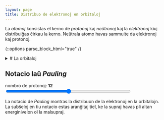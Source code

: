```yaml
---
layout: page
title: Distribuo de elektronoj en orbitaloj
---
```


La *atomoj* konsistas el kerno de *protonoj* kaj *neŭtronoj* kaj la *elektronoj* kiuj distribuiĝas ĉirkau la kerno.
Neŭtrala atomo havas sammulte da elektronoj kaj protonoj.


<!--uzi details / summary, ĉu GH-paĝojn ni povas ankaŭ etendi per *.rb?
http://movb.de/jekyll-details-support.html -->

{::options parse_block_html="true" /}

<details>
<summary># La orbitaloj
</summary>

La elektronoj distribuiĝas laŭ sia energinivelo en *orbitalojn*. Ĉiu orbitalo
povas esti identigita per tri nombroj *n*, *l* kaj *m* kun la sekvaj ecoj:

### precipa kvantumnombro *n*

Ĝi indikas la *ŝelon* kaj estas natura nombro 1, 2, 3 ktp. Foje oni indikas ĝin ankaŭ per majusklo: K, L, M ktp.

### kroma kvantumnombro *l*

Ĝi indikas la *subŝelon* kaj varias inter 0 kaj *n* - 1. Oni nomas gin ankau azimuta momanto. La energinivelo de subŝelo kreskas laŭ la sumo *n + l*. Anstataŭ numeroj oni uzas minusklojn por nomi la subŝelon: s, p, d, f, g, h, i, j

### magneta kvantumnombro *m*

Ĝi varias inter *-l* kaj *l* kaj donas la orbitalon ene de subŝelo. Ĉiu orbitalo povas enhavi maksimume du elektronojn. Ili devas havi distingan *spinon*, kiu povas esti *supren* aŭ *malsupren*.
</details>

## Notacio laŭ *Pauling*

<label for="protonnombro">nombro de protonoj:</label> <b><span id="pn_info">12</span></b><br>
<input type="range" id="protonnombro" style="width: 50em; max-width: 80%" value="protonnombro" min="1" max="118" value="12" onchange="aktualigo()">

La notacio de *Pauling* montras la distribuon de la elektronoj en la orbitalojn. La subŝeloj en tiu notacio estas aranĝitaj tiel, ke la supraj havas pli altan energinivelon ol la malsupraj.

<div id="pauling">
</div>

<script>
    function aktualigo() {
        const n_proton = document.getElementById('protonnombro').value;
        document.getElementById('pn_info').textContent = n_proton;
        distribuo(+n_proton);
    }

    // kp https://www.seilnacht.com/Lexikon/psval.htm

    // kodigu ankoraŭ la esceptojn, vd. https://de.wikipedia.org/wiki/Aufbauprinzip
    // krome montru elementonomojn, mallongigitajn notaciojn, periodon kaj blokon/grupon ktp.
    // laŭ https://de.wikipedia.org/wiki/Elektronenkonfiguration

    const subŝeloj = "spdfghij";
    const pauling = document.getElementById("pauling");

    function subŝeloIt() {
        let nivelo = 1;
        let n = 1;

        // trakuras laŭ kreskanta energinivelo (n+l) la
        // subŝeloj priskribitajn per kvantumnombroj n kaj l
        const ssIterator = {

            next: function() {
                // aktuala subŝelo
                const l = nivelo - n;  // energio: n + l = nivelo
                const result = {value:  [n,l], done: (nivelo>8  )};

                if ( n < Math.min(nivelo,7) ) {
                    n++;
                } else {
                    // sekva energinivelo
                    nivelo++;
                    // l: [0..n-1], do n: [(nivelo+1)/2]..nivelo
                    n = Math.trunc(nivelo/2)+1;
                }
                return result;
            }
        };
        return ssIterator;
    }

    // distribuu n_ele elektronojn laŭ la reguloj al orbitaloj
    function distribuo(n_ele) {
        const ss = subŝeloIt();
        let result = ss.next();
        let ele_rest = n_ele;
        
        while (!result.done) {
            const n = result.value[0];
            const l = result.value[1];

            let n_orbitaloj = 2 * l + 1;
            const subs = subŝeloj[l];

            const ldiv = document.getElementById("p_"+n+subs);

            for (let orb of ldiv.querySelectorAll('.orbital')) {
                // dum restas pli da elektronoj ol orbitaloj en la
                // aktuala subŝelo, ni disdonas po du
                if (ele_rest > 0 && ele_rest > n_orbitaloj) {
                    orb.textContent = '↑↓';
                    n_orbitaloj--;
                    ele_rest -= 2;
                } else if (ele_rest) {
                    orb.textContent = '↑.';
                    n_orbitaloj--;
                    ele_rest -= 1;
                } else {
                    orb.textContent = '..';
                }
            }

            // iru al sekva subŝelo
            result = ss.next();
        }
    }

    // kreu la HTML-elementojn por la noticio laŭ Pauling
    const ss = subŝeloIt();
    let result = ss.next();
    
    while (!result.done) {
        const n = result.value[0];
        const l = result.value[1];
        // nombro de orbitaloj sur subŝelo estas
        // 2 * l + 1, ĉar m: -l..+l
        const n_orbitaloj = 2 * l + 1;
        const subs = subŝeloj[l];

        // n+l donas la subŝelon kiun ni montru en nova linio
        // supre de la aliaj
        const ldiv = document.createElement("div");
        ldiv.setAttribute("id","p_" + n + subs);
        const ll = document.createElement("span");
        ll.textContent = +n + subs;
        ll.setAttribute("style","width: 2em; display: inline-block");
        ldiv.append(ll);

        // por ĉiu orbitalo sur tiu subŝelo ni alonas kesteton
        for (let o=0; o<n_orbitaloj; o++) {
            const osp = document.createElement("span");
            osp.textContent = '..';
            osp.classList.add('orbital');
            osp.setAttribute("style","display: inline-block; width: 1.2em; text-align: center; border: 1px solid black; margin: 2px; padding: 0 .4em 3px;");
            ldiv.append(osp);
        }
        pauling.prepend(ldiv);     

        // iru al sekva subŝelo
        result = ss.next();
    }

    aktualigo();
/*

    for (let nivelo=1; nivelo<=8; nivelo++) {
        // l: [0..n-1], do n: [(nivelo+1)/2]..nivelo
        const n_min = Math.trunc(nivelo/2+1);
        for (let n=n_min; n<=Math.min(nivelo,7); n++) {
            const l = nivelo-n;
            const n_orbitaloj = 2*l+1;
            const subs = subŝeloj[l];
            // n+l donas la subŝelon kiun ni montru en nova linio
            // supre de la aliaj
            const ldiv = document.createElement("div");
            ldiv.setAttribute("id","p_" + n + subs);
            const ll = document.createElement("span");
            ll.textContent = +n + subs;
            ll.setAttribute("style","width: 2em; display: inline-block");
            ldiv.append(ll);

            // por ĉiu orbitalo sur tiu subŝelo ni alonas kesteton
            for (let o=0; o< n_orbitaloj; o++) {
                const osp = document.createElement("span");
                osp.textContent = '↑↓';
                osp.setAttribute("style","border: 1px solid black; margin: 2px; padding: 0 .4em 3px;");
                ldiv.append(osp);
            }
            pauling.prepend(ldiv);
        }    
    }
    */
</script>

